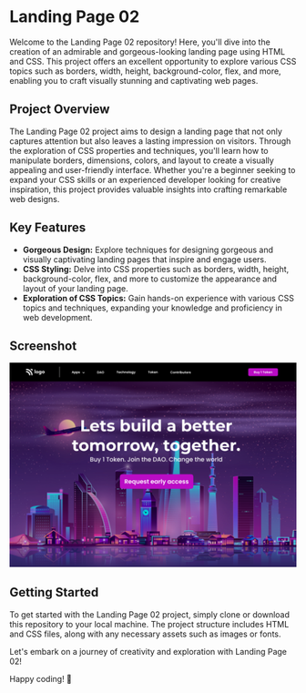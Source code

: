 # Landing Page 02

Welcome to the Landing Page 02 repository! Here, you'll dive into the creation of an admirable and gorgeous-looking landing page using HTML and CSS. This project offers an excellent opportunity to explore various CSS topics such as borders, width, height, background-color, flex, and more, enabling you to craft visually stunning and captivating web pages.

## Project Overview

The Landing Page 02 project aims to design a landing page that not only captures attention but also leaves a lasting impression on visitors. Through the exploration of CSS properties and techniques, you'll learn how to manipulate borders, dimensions, colors, and layout to create a visually appealing and user-friendly interface. Whether you're a beginner seeking to expand your CSS skills or an experienced developer looking for creative inspiration, this project provides valuable insights into crafting remarkable web designs.

## Key Features

- **Gorgeous Design:** Explore techniques for designing gorgeous and visually captivating landing pages that inspire and engage users.
- **CSS Styling:** Delve into CSS properties such as borders, width, height, background-color, flex, and more to customize the appearance and layout of your landing page.
- **Exploration of CSS Topics:** Gain hands-on experience with various CSS topics and techniques, expanding your knowledge and proficiency in web development.

## Screenshot

![Landing Page 02](output.png)

## Getting Started

To get started with the Landing Page 02 project, simply clone or download this repository to your local machine. The project structure includes HTML and CSS files, along with any necessary assets such as images or fonts.

Let's embark on a journey of creativity and exploration with Landing Page 02!

Happy coding! 🌟